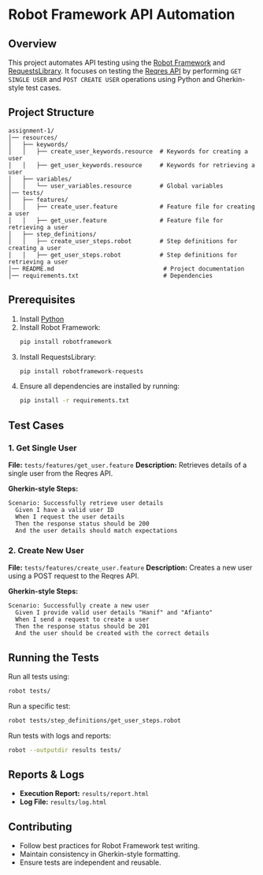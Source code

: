 # Robot Framework API Automation

## Overview
This project automates API testing using the [Robot Framework](https://robotframework.org/) and [RequestsLibrary](https://marketsquare.github.io/robotframework-requests/). It focuses on testing the [Reqres API](https://reqres.in/) by performing `GET SINGLE USER` and `POST CREATE USER` operations using Python and Gherkin-style test cases.

## Project Structure
```
assignment-1/
│── resources/
│   ├── keywords/
│   │   ├── create_user_keywords.resource  # Keywords for creating a user
│   │   ├── get_user_keywords.resource     # Keywords for retrieving a user
│   ├── variables/
│   │   └── user_variables.resource        # Global variables
│── tests/
│   ├── features/
│   │   ├── create_user.feature            # Feature file for creating a user
│   │   ├── get_user.feature               # Feature file for retrieving a user
│   ├── step_definitions/
│   │   ├── create_user_steps.robot        # Step definitions for creating a user
│   │   ├── get_user_steps.robot           # Step definitions for retrieving a user
│── README.md                               # Project documentation
│── requirements.txt                        # Dependencies
```

## Prerequisites
1. Install [Python](https://www.python.org/downloads/)
2. Install Robot Framework:
   ```sh
   pip install robotframework
   ```
3. Install RequestsLibrary:
   ```sh
   pip install robotframework-requests
   ```
4. Ensure all dependencies are installed by running:
   ```sh
   pip install -r requirements.txt
   ```

## Test Cases
### 1. Get Single User
**File:** `tests/features/get_user.feature`
**Description:** Retrieves details of a single user from the Reqres API.

**Gherkin-style Steps:**
```gherkin
Scenario: Successfully retrieve user details
  Given I have a valid user ID
  When I request the user details
  Then the response status should be 200
  And the user details should match expectations
```

### 2. Create New User
**File:** `tests/features/create_user.feature`
**Description:** Creates a new user using a POST request to the Reqres API.

**Gherkin-style Steps:**
```gherkin
Scenario: Successfully create a new user
  Given I provide valid user details "Hanif" and "Afianto"
  When I send a request to create a user
  Then the response status should be 201
  And the user should be created with the correct details
```

## Running the Tests
Run all tests using:
```sh
robot tests/
```
Run a specific test:
```sh
robot tests/step_definitions/get_user_steps.robot
```
Run tests with logs and reports:
```sh
robot --outputdir results tests/
```

## Reports & Logs
- **Execution Report:** `results/report.html`
- **Log File:** `results/log.html`

## Contributing
- Follow best practices for Robot Framework test writing.
- Maintain consistency in Gherkin-style formatting.
- Ensure tests are independent and reusable.